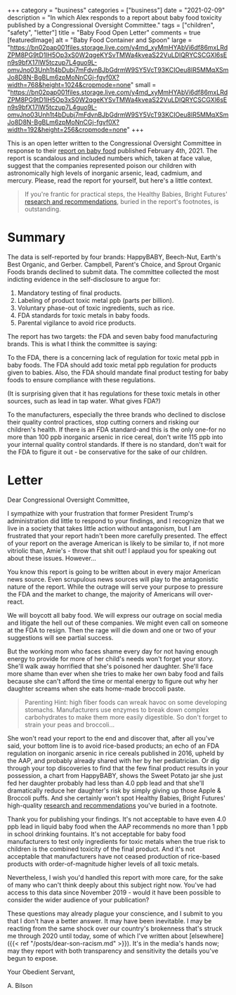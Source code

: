 +++
category = "business"
categories = ["business"]
date = "2021-02-09"
description = "In which Alex responds to a report about baby food toxicity published by a Congressional Oversight Committee."
tags = ["children", "safety", "letter"]
title = "Baby Food Open Letter"
comments = true
[featuredImage]
  alt = "Baby Food Container and Spoon"
  large = "https://bn02pap001files.storage.live.com/y4md_xyMmHYAbVi6df86mxLRdZPM8PG9tD1lH5Op3xS0W2qgeKYSvTMWa4kveaS22VuLDlQRYCSCGXl6sEn9s9bfX17lW5tczup7L4guo9L-omvJno03Unh1t4bDubj7mFdvnBJbGdrmW9SY5VcT93KCIOeu8IR5MMqXSmJo8D8N-BgBLm6zpMoNnCGj-fgvf0X?width=768&height=1024&cropmode=none"
  small = "https://bn02pap001files.storage.live.com/y4md_xyMmHYAbVi6df86mxLRdZPM8PG9tD1lH5Op3xS0W2qgeKYSvTMWa4kveaS22VuLDlQRYCSCGXl6sEn9s9bfX17lW5tczup7L4guo9L-omvJno03Unh1t4bDubj7mFdvnBJbGdrmW9SY5VcT93KCIOeu8IR5MMqXSmJo8D8N-BgBLm6zpMoNnCGj-fgvf0X?width=192&height=256&cropmode=none"
+++

This is an open letter written to the Congressional Oversight Committee in response to their [report on baby food](https://oversight.house.gov/sites/democrats.oversight.house.gov/files/2021-02-04%20ECP%20Baby%20Food%20Staff%20Report.pdf) published February 4th, 2021. The report is scandalous and included numbers which, taken at face value, suggest that the companies represented poison our children with astronomically high levels of inorganic arsenic, lead, cadmium, and mercury. Please, read the report for yourself, but here's a little context.

> If you're frantic for practical steps, the Healthy Babies, Bright Futures' [research and recommendations](http://www.healthybabyfood.org/sites/healthybabyfoods.org/files/2019-10/BabyFoodReport_FULLREPORT_ENGLISH_R5b.pdf), buried in the report's footnotes, is outstanding.

# Summary

The data is self-reported by four brands: HappyBABY, Beech-Nut, Earth's Best Organic, and Gerber. Campbell, Parent's Choice, and Sprout Organic Foods brands declined to submit data. The committee collected the most indicting evidence in the self-disclosure to argue for:

1. Mandatory testing of final products.
2. Labeling of product toxic metal ppb (parts per billion).
3. Voluntary phase-out of toxic ingredients, such as rice.
4. <acronymn title="Food and Drug Administration">FDA</acronymn> standards for toxic metals in baby foods.
5. Parental vigilance to avoid rice products.

The report has two targets: the <acronymn title="Food and Drug Administration">FDA</acronymn> and seven baby food manufacturing brands. This is what I think the committee is saying:

To the <acronymn title="Food and Drug Administration">FDA</acronymn>, there is a concerning lack of regulation for toxic metal ppb in baby foods. The <acronymn title="Food and Drug Administration">FDA</acronymn> should add toxic metal ppb regulation for products given to babies. Also, the <acronymn title="Food and Drug Administration">FDA</acronymn> should mandate final product testing for baby foods to ensure compliance with these regulations.

 (It is surprising given that it has regulations for these toxic metals in other sources, such as lead in tap water. What gives <acronymn title="Food and Drug Administration">FDA</acronymn>?)

To the manufacturers, especially the three brands who declined to disclose their quality control practices, stop cutting corners and risking our children's health. If there is an <acronymn title="Food and Drug Administration">FDA</acronymn> standard-and this is the only one-for no more than 100 ppb inorganic arsenic in rice cereal, don't write 115 ppb into your internal quality control standards. If there is no standard, don't wait for the <acronymn title="Food and Drug Administration">FDA</acronymn> to figure it out - be conservative for the sake of our children.

# Letter

Dear Congressional Oversight Committee,

I sympathize with your frustration that former President Trump's administration did little to respond to your findings, and I recognize that we live in a society that takes little action without antagonism, but I am frustrated that your report hadn't been more carefully presented. The effect of your report on the average American is likely to be similar to, if not more vitriolic than, Amie's - throw that shit out! I applaud you for speaking out about these issues. However...

You know this report is going to be written about in every major American news source. Even scrupulous news sources will play to the antagonistic nature of the report. While the outrage will serve your purpose to pressure the <acronymn title="Food and Drug Administration">FDA</acronymn> and the market to change, the majority of Americans will over-react.

We will boycott all baby food. We will express our outrage on social media and litigate the hell out of these companies. We might even call on someone at the <acronymn title="Food and Drug Administration">FDA</acronymn> to resign. Then the rage will die down and one or two of your suggestions will see partial success.

But the working mom who faces shame every day for not having enough energy to provide for more of her child's needs won't forget your story. She'll walk away horrified that she's poisoned her daughter. She'll face more shame than ever when she tries to make her own baby food and fails because she can't afford the time or mental energy to figure out why her daughter screams when she eats home-made broccoli paste.

> Parenting Hint: high fiber foods can wreak havoc on some developing stomachs. Manufacturers use enzymes to break down complex carbohydrates to make them more easily digestible. So don't forget to strain your peas and broccoli...

She won't read your report to the end and discover that, after all you've said, your bottom line is to avoid rice-based products; an echo of an <acronymn title="Food and Drug Administration">FDA</acronymn> regulation on inorganic arsenic in rice cereals published in 2016, upheld by the <acronymn title="American Academy of Pediatrics">AAP</acronymn>, and probably already shared with her by her pediatrician. Or dig through your top discoveries to find that the few final product results in your possession, a chart from HappyBABY, shows the Sweet Potato jar she just fed her daughter probably had less than 4.0 ppb lead and that she'll dramatically reduce her daughter's risk by simply giving up those Apple & Broccoli puffs. And she certainly won't spot Healthy Babies, Bright Futures' high-quality [research and recommendations](http://www.healthybabyfood.org/sites/healthybabyfoods.org/files/2019-10/BabyFoodReport_FULLREPORT_ENGLISH_R5b.pdf) you've buried in a footnote.

Thank you for publishing your findings. It's not acceptable to have even 4.0 ppb lead in liquid baby food when the <acronymn title="American Academy of Pediatrics">AAP</acronymn> recommends no more than 1 ppb in school drinking fountains. It's not acceptable for baby food manufacturers to test only ingredients for toxic metals when the true risk to children is the combined toxicity of the final product. And it's not acceptable that manufacturers have not ceased production of rice-based products with order-of-magnitude higher levels of all toxic metals.

Nevertheless, I wish you'd handled this report with more care, for the sake of many who can't think deeply about this subject right now. You've had access to this data since November 2019 - would it have been possible to consider the wider audience of your publication?

These questions may already plague your conscience, and I submit to you that I don't have a better answer. It may have been inevitable. I may be reacting from the same shock over our country's brokenness that's struck me through 2020 until today, some of which I've written about [elsewhere]({{< ref "/posts/dear-son-racism.md" >}}). It's in the media's hands now; may they report with both transparency and sensitivity the details you've begun to expose.

Your Obedient Servant,

A. Bilson
